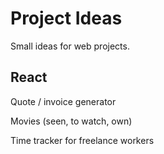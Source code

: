 # Project Ideas
Small ideas for web projects.

## React
Quote / invoice generator

Movies (seen, to watch, own)

Time tracker for freelance workers
